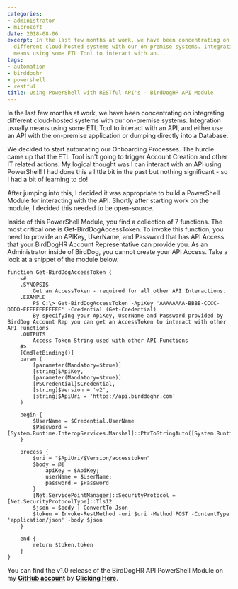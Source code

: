 ```yaml
---
categories:
- administrator
- microsoft
date: 2018-08-06
excerpt: In the last few months at work, we have been concentrating on integrating
  different cloud-hosted systems with our on-premise systems. Integration usually
  means using some ETL Tool to interact with an...
tags:
- automation
- birddoghr
- powershell
- restful
title: Using PowerShell with RESTful API's - BirdDogHR API Module
---
```


In the last few months at work, we have been concentrating on integrating different cloud-hosted systems with our on-premise systems. Integration usually means using some ETL Tool to interact with an API, and either use an API with the on-premise application or dumping directly into a Database.

We decided to start automating our Onboarding Processes. The hurdle came up that the ETL Tool isn't going to trigger Account Creation and other IT related actions. My logical thought was I can interact with an API using PowerShell! I had done this a little bit in the past but nothing significant - so I had a bit of learning to do!

<!--more-->

After jumping into this, I decided it was appropriate to build a PowerShell Module for interacting with the API. Shortly after starting work on the module, I decided this needed to be open-source.

Inside of this PowerShell Module, you find a collection of 7 functions. The most critical one is Get-BirdDogAccessToken. To invoke this function, you need to provide an APIKey, UserName, and Password that has API Access that your BirdDogHR Account Representative can provide you. As an Administrator inside of BirdDog, you cannot create your API Access. Take a look at a snippet of the module below.

```
function Get-BirdDogAccessToken {
    <#
    .SYNOPSIS
        Get an AccessToken - required for all other API Interactions.
    .EXAMPLE
        PS C:\> Get-BirdDogAccessToken -ApiKey 'AAAAAAAA-BBBB-CCCC-DDDD-EEEEEEEEEEEE' -Credential (Get-Credential)
        By specifying your ApiKey, UserName and Password provided by BirdDog Account Rep you can get an AccessToken to interact with other API Functions
    .OUTPUTS
        Access Token String used with other API Functions
    #>
    [CmdletBinding()]
    param (
        [parameter(Mandatory=$true)]
        [string]$ApiKey,
        [parameter(Mandatory=$true)]
        [PSCredential]$Credential,
        [string]$Version = 'v2',
        [string]$ApiUri = 'https://api.birddoghr.com'
    )

    begin {
        $UserName = $Credential.UserName
        $Password = [System.Runtime.InteropServices.Marshal]::PtrToStringAuto([System.Runtime.InteropServices.Marshal]::SecureStringToBSTR($Credential.Password))
    }

    process {
        $uri = "$ApiUri/$Version/accesstoken"
        $body = @{
            apiKey = $ApiKey;
            userName = $UserName;
            password = $Password
        }
        [Net.ServicePointManager]::SecurityProtocol = [Net.SecurityProtocolType]::Tls12
        $json = $body | ConvertTo-Json
        $token = Invoke-RestMethod -uri $uri -Method POST -ContentType 'application/json' -body $json
    }

    end {
        return $token.token
    }
}
```

You can find the v1.0 release of the BirdDogHR API PowerShell Module on my **[GitHub account](https://github.com/mattgrif)** by **[Clicking Here](https://github.com/mattgrif/BirdDogHR-API-PowerShell-Module/tree/v1.0)**.